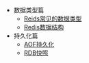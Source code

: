 <!-- _sidebar.md -->
* 数据类型篇
  * [Reids常见的数据类型](/docs/Redis/data_struct/data_type.md) <!--注意这里是相对路径-->
  * [Redis数据结构](/docs/Redis/data_struct/data_struct.md)
* 持久化篇
  * [AOF持久化](/docs/Redis/storage/AOF.md)
  * [RDB快照](/docs/Redis/storage/RDB.md)